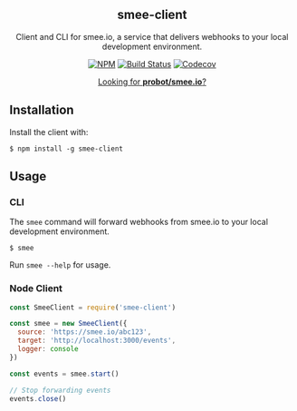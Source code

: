<h2 align="center">smee-client</h2>
<p align="center">Client and CLI for smee.io, a service that delivers webhooks to your local development environment.</p>
<p align="center"><a href="https://npmjs.com/package/smee-client"><img src="https://img.shields.io/npm/v/smee-client/latest.svg" alt="NPM"></a> <a href="https://travis-ci.com/probot/smee-client"><img src="https://badgen.now.sh/travis/probot/smee-client" alt="Build Status"></a> <a href="https://codecov.io/gh/probot/smee-client/"><img src="https://badgen.now.sh/codecov/c/github/probot/smee-client" alt="Codecov"></a></p>

<p align="center"><a href="https://github.com/probot/smee.io">Looking for <strong>probot/smee.io</strong>?</a></p>

## Installation

Install the client with:

```
$ npm install -g smee-client
```

## Usage

### CLI

The `smee` command will forward webhooks from smee.io to your local development environment.

```
$ smee
```

Run `smee --help` for usage.

### Node Client

```js
const SmeeClient = require('smee-client')

const smee = new SmeeClient({
  source: 'https://smee.io/abc123',
  target: 'http://localhost:3000/events',
  logger: console
})

const events = smee.start()

// Stop forwarding events
events.close()
```
